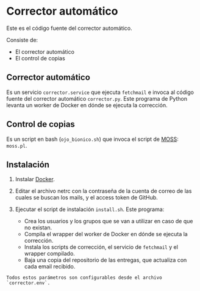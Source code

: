 Corrector automático
====================

Este es el código fuente del corrector automático.

Consiste de:

  - El corrector automático
  - El control de copias


## Corrector automático

Es un servicio `corrector.service` que ejecuta `fetchmail` e invoca al código fuente del corrector automático `corrector.py`.
Este programa de Python levanta un worker de Docker en dónde se ejecuta la corrección.

## Control de copias

Es un script en bash (`ojo_bionico.sh`) que invoca el script de [MOSS](https://theory.stanford.edu/~aiken/moss/): `moss.pl`.

## Instalación

  1. Instalar [Docker](https://docs.docker.com/engine/installation/).

  2. Editar el archivo netrc con la contraseña de la cuenta de correo de las cuales se buscan los mails, y el access token de GitHub.

  3. Ejecutar el script de instalación `install.sh`. Este programa:
      - Crea los usuarios y los grupos que se van a utilizar en caso de que no existan.
      - Compila el wrapper del worker de Docker en dónde se ejecuta la corrección.
      - Instala los scripts de corrección, el servicio de `fetchmail` y el wrapper compilado.
      - Baja una copia del repositorio de las entregas, que actualiza con cada email recibido.

    Todos estos parámetros son configurables desde el archivo `corrector.env`.

